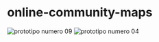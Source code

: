 # online-community-maps
![prototipo numero 09](https://i.imgur.com/zUoec3v.png)
![prototipo numero 04](https://i.imgur.com/xqdMsXS.png)
